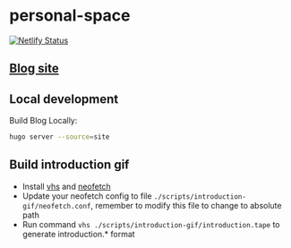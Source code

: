 # personal-space

[![Netlify Status](https://api.netlify.com/api/v1/badges/1629d967-8817-43d2-a166-f436d42bc0af/deploy-status)](https://app.netlify.com/sites/exquisite-torte-3aec3c/deploys)

## [Blog site](http://haicheviet.com/)

## Local development

Build Blog Locally:

```bash
hugo server --source=site
```

## Build introduction gif

* Install [vhs](https://github.com/charmbracelet/vhs#installation) and [neofetch](https://github.com/dylanaraps/neofetch)
* Update your neofetch config to file `./scripts/introduction-gif/neofetch.conf`, remember to modify this file to change to absolute path
* Run command `vhs ./scripts/introduction-gif/introduction.tape` to generate introduction.* format
